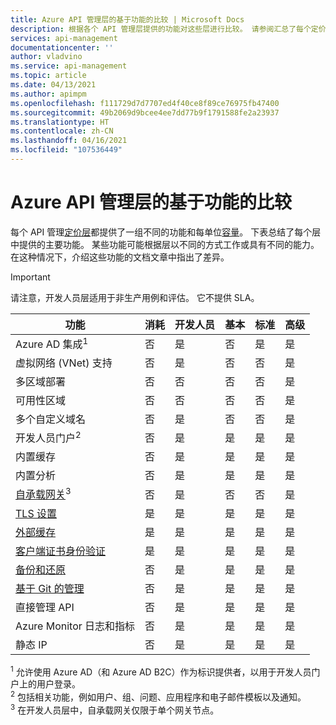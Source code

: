 ```yaml
---
title: Azure API 管理层的基于功能的比较 | Microsoft Docs
description: 根据各个 API 管理层提供的功能对这些层进行比较。 请参阅汇总了每个定价层中提供的主要功能的表。
services: api-management
documentationcenter: ''
author: vladvino
ms.service: api-management
ms.topic: article
ms.date: 04/13/2021
ms.author: apimpm
ms.openlocfilehash: f111729d7d7707ed4f40ce8f89ce76975fb47400
ms.sourcegitcommit: 49b2069d9bcee4ee7dd77b9f1791588fe2a23937
ms.translationtype: HT
ms.contentlocale: zh-CN
ms.lasthandoff: 04/16/2021
ms.locfileid: "107536449"
---
```

# <a name="feature-based-comparison-of-the-azure-api-management-tiers"></a>Azure API 管理层的基于功能的比较

每个 API 管理[定价层](https://aka.ms/apimpricing)都提供了一组不同的功能和每单位[容量](api-management-capacity.md)。 下表总结了每个层中提供的主要功能。 某些功能可能根据层以不同的方式工作或具有不同的能力。 在这种情况下，介绍这些功能的文档文章中指出了差异。

> [!IMPORTANT]
> 请注意，开发人员层适用于非生产用例和评估。 它不提供 SLA。

| 功能                                                                                      | 消耗 | 开发人员 | 基本 | 标准 | 高级 |
| -------------------------------------------------------------------------------------------- | ----------- | --------- | ----- | -------- | ------- |
| Azure AD 集成<sup>1</sup>                                                             | 否          | 是       | 否    | 是      | 是     |
| 虚拟网络 (VNet) 支持                                                               | 否          | 是       | 否    | 否       | 是     |
| 多区域部署                                                                      | 否          | 否        | 否    | 否       | 是     |
| 可用性区域                                                                           | 否          | 否        | 否    | 否       | 是     |
| 多个自定义域名                                                                 | 否          | 是        | 否    | 否       | 是     |
| 开发人员门户<sup>2</sup>                                                                 | 否          | 是       | 是   | 是      | 是     |
| 内置缓存                                                                               | 否          | 是       | 是   | 是      | 是     |
| 内置分析                                                                           | 否          | 是       | 是   | 是      | 是     |
| [自承载网关](self-hosted-gateway-overview.md)<sup>3</sup>                           | 否          | 是       | 否    | 否       | 是     |
| [TLS 设置](api-management-howto-manage-protocols-ciphers.md)                             | 是         | 是       | 是   | 是      | 是     |
| [外部缓存](./api-management-howto-cache-external.md)                                                    | 是         | 是       | 是   | 是      | 是     |
| [客户端证书身份验证](api-management-howto-mutual-certificates-for-clients.md) | 是         | 是       | 是   | 是      | 是     |
| [备份和还原](api-management-howto-disaster-recovery-backup-restore.md)               | 否          | 是       | 是   | 是      | 是     |
| [基于 Git 的管理](api-management-configuration-repository-git.md)                        | 否          | 是       | 是   | 是      | 是     |
| 直接管理 API                                                                        | 否          | 是       | 是   | 是      | 是     |
| Azure Monitor 日志和指标                                                               | 否          | 是       | 是   | 是      | 是     |
| 静态 IP                                                                                    | 否          | 是       | 是   | 是      | 是     |

<sup>1</sup> 允许使用 Azure AD（和 Azure AD B2C）作为标识提供者，以用于开发人员门户上的用户登录。<br/>
<sup>2</sup> 包括相关功能，例如用户、组、问题、应用程序和电子邮件模板以及通知。<br/>
<sup>3</sup> 在开发人员层中，自承载网关仅限于单个网关节点。<br/>